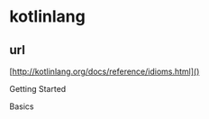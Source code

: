 # kotlinlang #

## url ##

[http://kotlinlang.org/docs/reference/idioms.html]()

Getting Started

Basics
